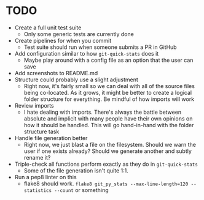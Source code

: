 # TODO

* Create a full unit test suite
  - Only some generic tests are currently done
* Create pipelines for when you commit
  - Test suite should run when someone submits a PR in GitHub
* Add configuration similar to how `git-quick-stats` does it
  - Maybe play around with a config file as an option that the user can save
* Add screenshots to README.md
* Structure could probably use a slight adjustment
  - Right now, it's fairly small so we can deal with all of the source files
    being co-located. As it grows, it might be better to create a logical
    folder structure for everything. Be mindful of how imports will work
* Review imports
  - I hate dealing with imports. There's always the battle between absolute
    and implicit with many people have their own opinions on how it should be
    handled. This will go hand-in-hand with the folder structure task
* Handle file generation better
  - Right now, we just blast a file on the filesystem. Should we warn the user
    if one exists already? Should we generate another and subtly rename it?
* Triple-check all functions perform exactly as they do in `git-quick-stats`
  - Some of the file generation isn't quite 1:1.
* Run a pep8 linter on this
  - flake8 should work.
    `flake8 git_py_stats --max-line-length=120 --statistics --count`
    or something
